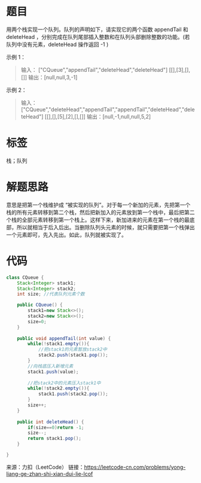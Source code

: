 # 题目

用两个栈实现一个队列。队列的声明如下，请实现它的两个函数 appendTail 和 deleteHead ，分别完成在队列尾部插入整数和在队列头部删除整数的功能。(若队列中没有元素，deleteHead 操作返回 -1 )

示例 1：

> 输入：
> ["CQueue","appendTail","deleteHead","deleteHead"]
> [[],[3],[],[]]
> 输出：[null,null,3,-1]

示例 2：

> 输入：
> ["CQueue","deleteHead","appendTail","appendTail","deleteHead","deleteHead"]
> [[],[],[5],[2],[],[]]
> 输出：[null,-1,null,null,5,2]

# 标签

栈；队列

# 解题思路

意思是把第一个栈维护成 “被实现的队列”。对于每一个新加的元素，先把第一个栈的所有元素转移到第二个栈，然后把新加入的元素放到第一个栈中，最后把第二个栈的全部元素转移到第一个栈上。这样下来，新加进来的元素在第一个栈的最底部，所以就相当于后入后出。当删除队列头元素的时候，就只需要把第一个栈弹出一个元素即可，先入先出。如此，队列就被实现了。

# 代码

```java
class CQueue {
    Stack<Integer> stack1;
    Stack<Integer> stack2;
    int size; //代表队列元素个数

    public CQueue() {
        stack1=new Stack<>();
        stack2=new Stack<>();
        size=0;
    }
    
    public void appendTail(int value) {
        while(!stack1.empty()){
            //把stack1的元素暂放stack2中
            stack2.push(stack1.pop());
        }
        //向栈底压入新增元素
        stack1.push(value);
    
        //把stack2中的元素压入stack1中
        while(!stack2.empty()){
            stack1.push(stack2.pop());
        }
        size++;
    }
    
    public int deleteHead() {
        if(size==0)return -1;
        size--;
        return stack1.pop();
    }

}
```

来源：力扣（LeetCode）
链接：https://leetcode-cn.com/problems/yong-liang-ge-zhan-shi-xian-dui-lie-lcof


